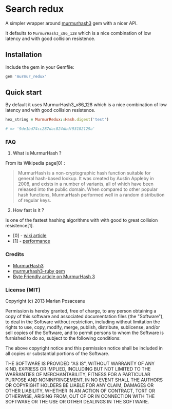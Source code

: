 # Search redux

A simpler wrapper around [murmurhash3](https://github.com/funny-falcon/murmurhash3-ruby) gem with a nicer API.

It defaults to `MurmurHash3_x86_128` which is a nice combination of low latency and with good collision resistence.

## Installation

Include the gem in your Gemfile:

```ruby
gem 'murmur_redux'
```

## Quick start

By default it uses MurmurHash3_x86_128 which is a nice combination of low latency and with good collision resistence.

```ruby
hex_string = MurmurRedux::Hash.digest('test')

# => '9de1bd74cc287dac824dbdf93182129a'
```

### FAQ

1. What is MurmurHash ?

From its Wikipedia page[0] :

>MurmurHash is a non-cryptographic hash function suitable for general hash-based lookup. It was created by Austin Appleby in 2008, and exists in a number of variants, all of which have been released into the public domain. When compared to other popular hash functions, MurmurHash performed well in a random distribution of regular keys.

2. How fast is it ?

Is one of the fastest hashing algorithms with with good to great collision resistence[1].

- [0] - [wiki article](http://en.wikipedia.org/wiki/MurmurHash)
- [1] - [performance](http://programmers.stackexchange.com/questions/49550/which-hashing-algorithm-is-best-for-uniqueness-and-speed)

### Credits

- [MurmurHash3](https://code.google.com/p/smhasher/wiki/MurmurHash3)
- [murmurhash3-ruby gem](https://github.com/funny-falcon/murmurhash3-ruby)
- [Byte Friendly article on MurmurHash 3](http://tech.tulentsev.com/2012/10/ruby-gem-for-murmurhash-3)

### License (MIT)

Copyright (c) 2013 Marian Posaceanu

Permission is hereby granted, free of charge, to any person obtaining a copy of this software and associated documentation files (the "Software"), to deal in the Software without restriction, including without limitation the rights to use, copy, modify, merge, publish, distribute, sublicense, and/or sell copies of the Software, and to permit persons to whom the Software is furnished to do so, subject to the following conditions:

The above copyright notice and this permission notice shall be included in all copies or substantial portions of the Software.

THE SOFTWARE IS PROVIDED "AS IS", WITHOUT WARRANTY OF ANY KIND, EXPRESS OR IMPLIED, INCLUDING BUT NOT LIMITED TO THE WARRANTIES OF MERCHANTABILITY, FITNESS FOR A PARTICULAR PURPOSE AND NONINFRINGEMENT. IN NO EVENT SHALL THE AUTHORS OR COPYRIGHT HOLDERS BE LIABLE FOR ANY CLAIM, DAMAGES OR OTHER LIABILITY, WHETHER IN AN ACTION OF CONTRACT, TORT OR OTHERWISE, ARISING FROM, OUT OF OR IN CONNECTION WITH THE SOFTWARE OR THE USE OR OTHER DEALINGS IN THE SOFTWARE.

